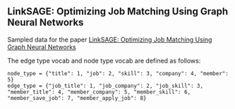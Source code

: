 ## LinkSAGE: Optimizing Job Matching Using Graph Neural Networks 

Sampled data for the paper [LinkSAGE: Optimizing Job Matching Using Graph Neural Networks ](https://arxiv.org/abs/2402.13430)

The edge type vocab and node type vocab are defined as follows: 

```
node_type = {"title": 1, "job": 2, "skill": 3, "company": 4, "member": 5}
edge_type = {"job_title": 1, "job_company": 2, "job_skill": 3, "member_title": 4, "member_company": 5, "member_skill": 6, "member_save_job": 7, "member_apply_job": 8}
```
